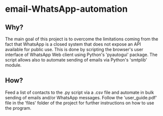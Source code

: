 # email-WhatsApp-automation
## Why?
The main goal of this project is to overcome the limitations coming from the fact that WhatsApp is a closed system that does not expose an API available for public use.
This is done by scripting the browser's user interface of WhatsApp Web client using Python's 'pyautogui' package.
The script allows also to automate sending of emails via Python's 'smtplib' module.

## How?
Feed a list of contacts to the .py script via a .csv file and automate in bulk sending of emails and/or WhatsApp messages.
Follow the 'user_guide.pdf' file in the 'files' folder of the project for further instructions on how to use the program.